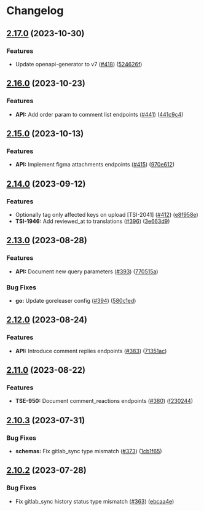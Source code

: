 # Changelog

## [2.17.0](https://github.com/phrase/openapi/compare/go-v2.16.0...go-v2.17.0) (2023-10-30)


### Features

* Update openapi-generator to v7 ([#418](https://github.com/phrase/openapi/issues/418)) ([524626f](https://github.com/phrase/openapi/commit/524626f5e914bfef6025d0e1c2cbc7a728d08f56))

## [2.16.0](https://github.com/phrase/openapi/compare/go-v2.15.0...go-v2.16.0) (2023-10-23)


### Features

* **API:** Add order param to comment list endpoints ([#441](https://github.com/phrase/openapi/issues/441)) ([441c9c4](https://github.com/phrase/openapi/commit/441c9c46169f8c5ac4e71ade09a95dab136314ef))

## [2.15.0](https://github.com/phrase/openapi/compare/go-v2.14.0...go-v2.15.0) (2023-10-13)


### Features

* **API:** Implement figma attachments endpoints ([#415](https://github.com/phrase/openapi/issues/415)) ([970e612](https://github.com/phrase/openapi/commit/970e612fda620ca882a221ef541036b8d200b675))

## [2.14.0](https://github.com/phrase/openapi/compare/go-v2.13.0...go-v2.14.0) (2023-09-12)


### Features

* Optionally tag only affected keys on upload [TSI-2041] ([#412](https://github.com/phrase/openapi/issues/412)) ([e8f958e](https://github.com/phrase/openapi/commit/e8f958e91469c2542f44ab68469c933688958383))
* **TSI-1946:** Add reviewed_at to translations ([#396](https://github.com/phrase/openapi/issues/396)) ([3e663d9](https://github.com/phrase/openapi/commit/3e663d971a99a816f0165dd6653a9a1e8a87c95e))

## [2.13.0](https://github.com/phrase/openapi/compare/go-v2.12.0...go-v2.13.0) (2023-08-28)


### Features

* **API:** Document new query parameters ([#393](https://github.com/phrase/openapi/issues/393)) ([770515a](https://github.com/phrase/openapi/commit/770515a9628122955bb3919405babf9392684eb9))


### Bug Fixes

* **go:** Update goreleaser config ([#394](https://github.com/phrase/openapi/issues/394)) ([580c1ed](https://github.com/phrase/openapi/commit/580c1ed00304e5ea0dd87a3131499cbd26c095bd))

## [2.12.0](https://github.com/phrase/openapi/compare/go-v2.11.0...go-v2.12.0) (2023-08-24)


### Features

* **API:** Introduce comment replies endpoints ([#383](https://github.com/phrase/openapi/issues/383)) ([71351ac](https://github.com/phrase/openapi/commit/71351ac285f4f49976092e176c77b09f3485eb65))

## [2.11.0](https://github.com/phrase/openapi/compare/go-v2.10.3...go-v2.11.0) (2023-08-22)


### Features

* **TSE-950:** Document comment_reactions endpoints ([#380](https://github.com/phrase/openapi/issues/380)) ([f230244](https://github.com/phrase/openapi/commit/f230244e6e9c069b18edc4c35dd5e290fd14793b))

## [2.10.3](https://github.com/phrase/openapi/compare/go-v2.10.2...go-v2.10.3) (2023-07-31)


### Bug Fixes

* **schemas:** Fix gitlab_sync type mismatch ([#373](https://github.com/phrase/openapi/issues/373)) ([1cb1f65](https://github.com/phrase/openapi/commit/1cb1f650598c68afee6e2cd7c3c4ede1484aba35))

## [2.10.2](https://github.com/phrase/openapi/compare/go-v2.10.1...go-v2.10.2) (2023-07-28)


### Bug Fixes

* Fix gitlab_sync history status type mismatch ([#363](https://github.com/phrase/openapi/issues/363)) ([ebcaa4e](https://github.com/phrase/openapi/commit/ebcaa4e5dfcb2f73559a56c78b0f2512ca798375))
